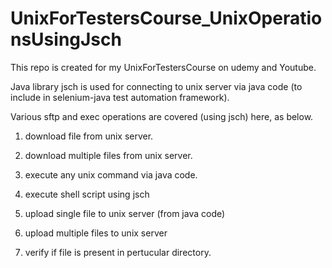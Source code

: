 # UnixForTestersCourse_UnixOperationsUsingJsch
This repo is created for my UnixForTestersCourse on udemy and Youtube.

Java library jsch is used for connecting to unix server via java code (to include in selenium-java test automation framework).

Various sftp and exec operations are covered (using jsch) here, as below.

1. download file from unix server.

2. download multiple files from unix server.

3. execute any unix command via java code.

4. execute shell script using jsch

5. upload single file to unix server (from java code)

6. upload multiple files to unix server

7. verify if file is present in pertucular directory.


